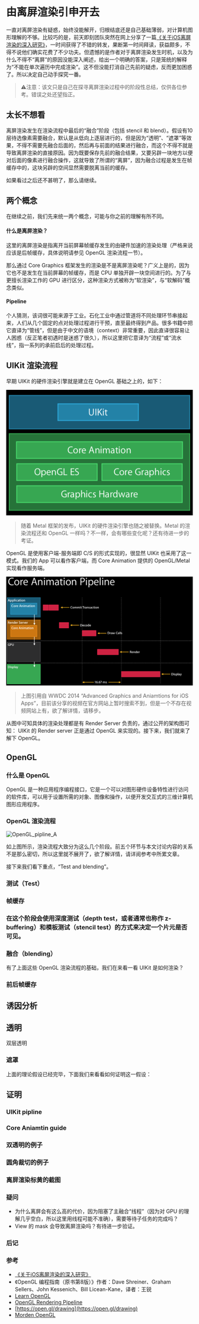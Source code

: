 # 由离屏渲染引申开去

一直对离屏渲染有疑惑，始终没能解开，归根结底还是自己基础薄弱，对计算机图形理解的不够。比较巧的是，前天即刻团队突然在网上分享了一篇[《关于iOS离屏渲染的深入研究》](https://zhuanlan.zhihu.com/p/72653360)，一时间获得了不错的转发，果断第一时间拜读，获益颇多，不得不说他们确实花费了不少功夫。但遗憾的是作者对于离屏渲染发生时机，以及为什么不得不“离屏”的原因没能深入阐述，给出一个明确的答案，只是笼统的解释为“不能在单次遍历中完成渲染”。这不但没能打消自己先前的疑虑，反而更加困惑了。所以决定自己动手探究一番。

> ⚠️注意：该文只是自己在探寻离屏渲染过程中的阶段性总结，仅供各位参考。错误之处还望指正。

## 太长不想看
离屏渲染发生在渲染流程中最后的“融合”阶段（包括 stencil 和 blend）。假设有10层待选像素需要融合，默认是从低向上逐层进行的，但是因为“透明”、“遮罩”等效果，不得不需要先融合后面的，然后再与前面的结果进行融合，而这个不得不就是导致离屏渲染的直接原因。因为既要保存先前的融合结果，又要另辟一块地方以便对后面的像素进行融合操作，这就导致了所谓的“离屏”，因为融合过程是发生在帧缓存中的，这块另辟的空间显然需要脱离当前的缓存。

如果看过之后还不甚明了，那么请继续。
## 两个概念
在继续之前，我们先来统一两个概念，可能与你之前的理解有所不同。

#### 什么是离屏渲染？
这里的离屏渲染是指离开当前屏幕帧缓存发生的由硬件加速的渲染处理（严格来说应该是后帧缓存，具体说明请参见 OpenGL 渲染流程一节）。

那么通过 Core Graphics 框架发生的渲染是不是离屏渲染呢？广义上是的，因为它也不是发生在当前屏幕的帧缓存，而是 CPU 单独开辟一块空间进行的。为了与更擅长渲染工作的 GPU 进行区分，这种渲染方式被称为“软渲染”，与“软解码”概念类似。

#### Pipeline
个人猜测，该词很可能来源于工业。石化工业中通过管道将不同处理环节串接起来，人们从几个固定的点对处理过程进行干预，直至最终得到产品。很多书籍中把它直译为“管线”，但是由于中文的语境（context）非常重要，因此直译很容易让人困惑（反正笔者初遇时是迷惑了很久），所以这里把它意译为“流程”或“流水线”，指一系列的承前启后的处理过程。

## UIKit 渲染流程
早期 UIKit 的硬件渲染引擎就是建立在 OpenGL 基础之上的，如下：

![UIKit Architecture Old](../images/ca_architecture_old.png) 

> 随着 Metal 框架的发布，UIKit 的硬件渲染引擎也随之被替换。Metal 的渲染流程还和 OpenGL 一样吗？不一样，会有哪些变化呢？还有待进一步的考证。

OpenGL 是使用客户端-服务端即 C/S 的形式实现的，很显然 UIKit 也采用了这一模式。我们的 App 可以看作客户端，而 Core Animation 提供的 OpenGL/Metal 实现看作服务端。

![Core Animation Pipline](../images/core_animation_pipline.png)

> 上图引用自 WWDC 2014 “Advanced Graphics and Aniamtions for iOS Apps”，目前该分享的视频在官方网站上暂时搜索不到，但是一个不存在视频网站上有，欲了解详情，请移步。

从图中可知具体的渲染处理都是有 Render Server 负责的，通过公开的架构图可知： UIKit 的 Render server 正是通过 OpenGL 来实现的。接下来，我们就来了解下 OpenGL。

## OpenGL

### 什么是 OpenGL
OpenGL 是一种应用程序编程接口，它是一个可以对图形硬件设备特性进行访问的软件库，可以用于设置所需的对象、图像和操作，以便开发交互式的三维计算机图形应用程序。

### OpenGL 渲染流程

![OpenGL_pipline_A](https://open.gl/media/img/c2_pipeline.png)

如上图所示，渲染流程大致分为这么几个阶段。前五个环节与本文讨论内容的关系不是那么密切，所以这里就不展开了，欲了解详情，请详阅参考中所累文章。

接下来我们看下重点，“Test and blending”。

### 测试（Test）



### 帧缓存


### 在这个阶段会使用深度测试（depth test，或者通常也称作 z-buffering）和模板测试（stencil test）的方式来决定一个片元是否可见。

### 融合（blending）


有了上面这些 OpenGL 渲染流程的基础，我们在来看一看 UIKit 是如何渲染？


### 前后帧缓存



## 诱因分析


## 透明
双层透明

### 遮罩


上面的理论假设已经完毕，下面我们来看看如何证明这一假设：

## 证明

### UIKit pipline

### Core Aniamtin guide

### 双透明的例子

### 圆角裁切的例子

### 离屏渲染标黄的截图

### 疑问

- 为什么离屏会有这么高的代价，因为阻塞了主融合“线程”（因为对 GPU 的理解几乎空白，所以这里用线程可能不准确），需要等待子任务的完成吗？
- View 的 mask 会导致离屏渲染吗？有待进一步验证。

### 后记



### 参考

- [《关于iOS离屏渲染的深入研究》](https://zhuanlan.zhihu.com/p/72653360)
- 《OpenGL 编程指南（原书第8版）》作者：Dave Shreiner、Graham Sellers、John Kessenich、Bill Licean-Kane，译者：王锐
- [Learn OpenGL](https://learnopengl.com)
- [OpenGL Rendering Pipeline](http://www.songho.ca/opengl/gl_pipeline.html)
- [https://open.gl/drawing](https://open.gl/drawing)
- [Morden OpenGL](https://glumpy.github.io/modern-gl.html)

